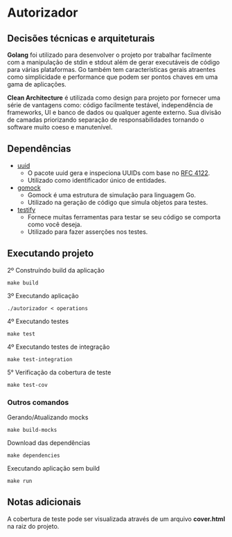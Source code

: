 # Autorizador

## Decisões técnicas e arquiteturais

**Golang** foi utilizado para desenvolver o projeto por trabalhar facilmente com a manipulação de stdin e stdout além de gerar executáveis de código para várias plataformas. Go também tem características gerais atraentes como simplicidade e performance que podem ser pontos chaves em uma gama de aplicações.

**Clean Architecture**  é utilizada como design para projeto por fornecer uma série de vantagens como: código facilmente testável, independência de frameworks, UI e banco de dados ou  qualquer agente externo. Sua divisão de camadas priorizando separação de responsabilidades tornando o software muito coeso e manutenível. 

## Dependências
- [uuid](https://github.com/google/uuid)
    - O pacote uuid gera e inspeciona UUIDs com base no [RFC 4122](https://datatracker.ietf.org/doc/html/rfc4122).
    - Utilizado como identificador único de entidades.
- [gomock](https://github.com/golang/mock)
    - Gomock é uma estrutura de simulação para linguagem Go. 
    - Utilizado na geração de código que simula objetos para testes.
- [testify](https://github.com/stretchr/testify)
    -  Fornece muitas ferramentas para testar se seu código se comporta como você deseja.
    - Utilizado para fazer asserções nos testes.

## Executando projeto

2º Construíndo build da aplicação

	make build

3º Executando aplicação 

	./autorizador < operations

4º Executando testes

	make test

4º Executando testes de integração

	make test-integration

5° Verificação da cobertura de teste

	make test-cov

### Outros comandos

Gerando/Atualizando mocks
    
    make build-mocks

Download das dependências

    make dependencies

Executando aplicação sem build

    make run

## Notas adicionais 
A cobertura de teste pode ser visualizada através de um arquivo **cover.html** na raiz do projeto.